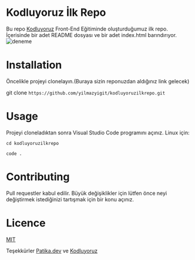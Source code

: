 # Kodluyoruz İlk Repo
Bu repo [Kodluyoruz](https://www.kodluyoruz.org) Front-End Eğitiminde oluşturduğumuz ilk repo. İçerisinde bir adet README dosyası ve bir adet index.html barındırıyor.
![deneme](https://github.com/yilmazyigit/kodluyoruzilkrepo/blob/main/Ekran%20Alıntısı.PNG)

# Installation
Öncelikle projeyi clonelayın.(Buraya sizin reponuzdan aldığınız link gelecek)

git clone `https://github.com/yilmazyigit/kodluyoruzilkrepo.git`


# Usage
Projeyi cloneladıktan sonra Visual Studio Code programını açınız.
Linux için:

`cd kodluyoruzilkrepo` 

`code .`

# Contributing
Pull requestler kabul edilir. Büyük değişiklikler için lütfen önce neyi değiştirmek istediğinizi tartışmak için bir konu açınız.

# Licence

[MIT](https://choosealicense.com/licenses/mit/)

Teşekkürler [Patika.dev](https://www.patika.dev/tr) ve [Kodluyoruz](https://www.patika.dev/tr)
